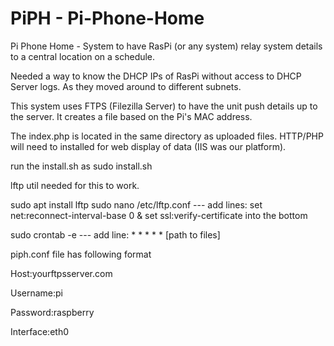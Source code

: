 # PiPH - Pi-Phone-Home
Pi Phone Home - System to have RasPi (or any system) relay system details to a central location on a schedule.

Needed a way to know the DHCP IPs of RasPi without access to DHCP Server logs. As they moved around to different subnets. 

This system uses FTPS (Filezilla Server) to have the unit push details up to the server. It creates a file based on the Pi's MAC address.

The index.php is located in the same directory as uploaded files. HTTP/PHP will need to installed for web display of data (IIS was our platform). 

run the install.sh as sudo install.sh 

lftp util needed for this to work.

sudo apt install lftp
sudo nano /etc/lftp.conf --- add lines: set net:reconnect-interval-base 0 & set ssl:verify-certificate into the bottom

sudo crontab -e --- add line:  * * * * * [path to files]

piph.conf file has following format

Host:yourftpsserver.com

Username:pi

Password:raspberry

Interface:eth0
